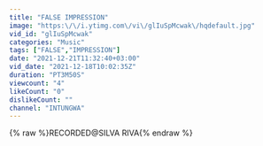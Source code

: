 ```yaml
---
title: "FALSE IMPRESSION"
image: "https:\/\/i.ytimg.com\/vi\/glIuSpMcwak\/hqdefault.jpg"
vid_id: "glIuSpMcwak"
categories: "Music"
tags: ["FALSE","IMPRESSION"]
date: "2021-12-21T11:32:40+03:00"
vid_date: "2021-12-18T10:02:35Z"
duration: "PT3M50S"
viewcount: "4"
likeCount: "0"
dislikeCount: ""
channel: "INTUNGWA"
---
```

{% raw %}RECORDED@SILVA RIVA{% endraw %}
